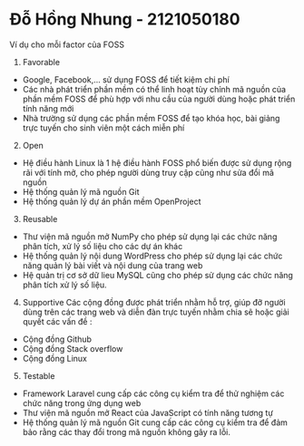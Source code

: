 # Đỗ Hồng Nhung - 2121050180
Ví dụ cho mỗi factor của FOSS
1. Favorable
- Google, Facebook,... sử dụng FOSS để tiết kiệm chi phí
- Các nhà phát triển phần mềm có thể linh hoạt tùy chỉnh mã nguồn của phần mềm FOSS để phù hợp với nhu cầu của người dùng hoặc phát triển tính năng mới
- Nhà trường sử dụng các phần mềm FOSS để tạo khóa học, bài giảng trực tuyến cho sinh viên một cách miễn phí

2. Open 
- Hệ điều hành Linux là 1 hệ điều hành FOSS phổ biến được sử dụng rộng rãi với tính mở, cho phép người dùng truy cập cũng như sửa đổi mã nguồn
- Hệ thống quản lý mã nguồn Git
- Hệ thống quản lý dự án phần mềm OpenProject
  
3. Reusable
- Thư viện mã nguồn mở NumPy cho phép sử dụng lại các chức năng phân tích, xử lý số liệu cho các dự án khác
- Hệ thống quản lý nội dung WordPress cho phép sử dụng lại các chức năng quản lý bài viết và nội dung của trang web
- Hệ quản trị cơ sở dữ lieu MySQL cũng cho phép sử dụng các chức năng phân tích xử lý số liệu.

4. Supportive
   Các cộng đồng được phát triển nhằm hỗ trợ, giúp đỡ người dùng trên các trang web và diễn đàn trực tuyến nhằm chia sẽ hoặc giải quyết các vấn đề :
- Cộng đồng Github
- Cộng đồng Stack overflow
- Cộng đồng Linux

5. Testable
- Framework Laravel cung cấp  các công cụ kiểm tra để thử nghiệm các chức năng trong ứng dụng web
- Thư viện mã nguồn mở React của JavaScript có tính năng tương tự
- Hệ thống quản lý mã nguồn Git cung cấp các công cụ kiểm tra để đảm bảo rằng các thay đổi trong mã nguồn
không gây ra lỗi.

